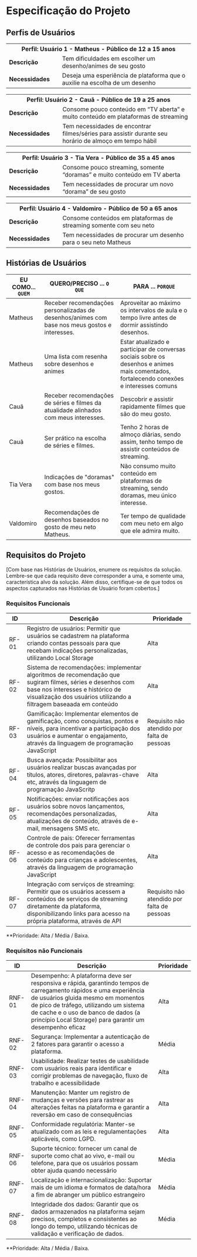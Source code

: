 # Especificação do Projeto

## Perfis de Usuários

<table>
<tbody>
<tr align=center>
<th colspan="2">Perfil: Usuário 1 - Matheus - Público de 12 a 15 anos </th>
</tr>
<tr>
<td width="150px"><b>Descrição</b></td>
<td width="600px">Tem dificuldades em escolher um desenho/animes de seu gosto</td>
</tr>
<tr>
<td><b>Necessidades</b></td>
<td>Deseja uma esperiência de plataforma que o auxilie na escolha de um desenho</td>
</tr>
</tbody>
</table>

<table>
<tbody>
<tr align=center>
<th colspan="2">Perfil: Usuário 2 - Cauã - Público de 19 a 25 anos </th>
</tr>
<tr>
<td width="150px"><b>Descrição</b></td>
<td width="600px">Consome pouco conteúdo em “TV aberta” e muito conteúdo em 
plataformas de streaming</td>
</tr>
<tr>
<td><b>Necessidades</b></td>
<td>Tem necessidades de encontrar filmes/séries para assistir durante 
seu horário de almoço em tempo hábil</td>
</tr>
</tbody>
</table>

<table>
<tbody>
<tr align=center>
<th colspan="2">Perfil: Usuário 3 - Tia Vera - Público de 35 a 45 anos </th>
</tr>
<tr>
<td width="150px"><b>Descrição</b></td>
<td width="600px">Consome pouco streaming, somente “doramas” e muito conteúdo 
em TV aberta</td>
</tr>
<tr>
<td><b>Necessidades</b></td>
<td>Tem necessidades de procurar um novo “dorama” de seu gosto
</td>
</tr>
</tbody>
</table>

<table>
<tbody>
<tr align=center>
<th colspan="2">Perfil: Usuário 4 - Valdomiro - Público de 50 a 65 anos </th>
</tr>
<tr>
<td width="150px"><b>Descrição</b></td>
<td width="600px">Consome conteúdos em plataformas de streaming somente com seu 
neto</td>
</tr>
<tr>
<td><b>Necessidades</b></td>
<td>Tem necessidades de procurar um desenho para o seu neto 
Matheus
</td>
</tr>
</tbody>
</table>

## Histórias de Usuários


|EU COMO... `QUEM`   | QUERO/PRECISO ... `O QUE` |PARA ... `PORQUE`                 |
|--------------------|---------------------------|----------------------------------|
| Matheus            | Receber recomendações personalizadas de desenhos/animes com base nos meus gostos e interesses. | Aproveitar ao máximo os intervalos de aula e o tempo livre antes de dormir assistindo desenhos.|
| Matheus            | Uma lista com resenha sobre desenhos e animes  | Estar atualizado e participar de conversas sociais sobre os desenhos e animes mais comentados, fortalecendo conexões e interesses comuns |
| Cauã               | Receber recomendações de séries e filmes da atualidade alinhados com meus interesses. | Descobrir e assistir rapidamente filmes que são do meu gosto. | 
| Cauã               | Ser prático na escolha de séries e filmes. | Tenho 2 horas de almoço diárias, sendo assim, tenho tempo de assistir conteúdos de streaming.  |
| Tia Vera           | Indicações de "doramas" com base nos meus gostos. | Não consumo muito conteúdo em plataformas de streaming, sendo doramas, meu único interesse.  |
| Valdomiro          | Recomendações de desenhos baseados no gosto de meu neto Matheus. | Ter tempo de qualidade com meu neto em algo que ele admira muito.  |


## Requisitos do Projeto

[Com base nas Histórias de Usuários, enumere os requisitos da solução. Lembre-se que cada requisito deve corresponder a uma, e somente uma, característica alvo da solução. Além disso, certifique-se de que todos os aspectos capturados nas Histórias de Usuário foram cobertos.]

### Requisitos Funcionais


|ID    | Descrição                | Prioridade |
|-------|---------------------------------|----|
| RF-01 |  Registro de usuários: Permitir que usuários se cadastrem na plataforma criando contas pessoais para que recebam indicações personalizadas, utilizando Local Storage   | Alta   | 
| RF-02 |  Sistema de recomendações: implementar algoritmos de recomendação que sugiram filmes, séries e desenhos com base nos interesses e histórico de visualização dos usuários utilizando a filtragem baseaada em conteúdo  | Alta   |
| RF-03 |  Gamificação: Implementar elementos de gamificação, como conquistas, pontos e níveis, para incentivar a participação dos usuários e aumentar o engajamento, através da linguagem de programação JavaScript  | Requisito não atendido por falta de pessoas |
| RF-04 |  Busca avançada: Possibilitar aos usuários realizar buscas avançadas por títulos, atores, diretores, palavras-chave etc, através da linguagem de programação JavaScritp  | Alta   |
| RF-05 |  Notificações: enviar notificações aos usuários sobre novos lançamentos, recomendações personalizadas, atualizações de conteúdo, através de e-mail, mensagens SMS etc.  | Alta   |
| RF-06 |  Controle de pais: Oferecer ferramentas de controle dos pais para gerenciar o acesso e as recomendações de conteúdo para crianças e adolescentes, através da linguagem de programação JavaScript  | Alta   |
| RF-07 |  Integração com serviços de streaming: Permitir que os usuários acessem a conteúdos de serviços de streaming diretamente da plataforma, disponibilizando links para acesso na própria plataforma, através de API   | Requisito não atendido por falta de pessoas |

**Prioridade: Alta / Média / Baixa. 

### Requisitos não Funcionais

|ID      | Descrição               |Prioridade |
|--------|-------------------------|----|
| RNF-01 |  Desempenho: A plataforma deve ser responsiva e rápida, garantindo tempos de carregamento rápidos e uma experiência de usuários gluida mesmo em momentos de pico de tráfego, utilizando um sistema de cache e o uso de banco de dados (a princípio Local Storage) para garantir um desempenho eficaz | Alta | 
| RNF-02 |  Segurança: Implementar a autenticação de 2 fatores para garantir o acesso a plataforma. | Média |
| RNF-03 |  Usabilidade: Realizar testes de usabilidade com usuários reais para identificar e corrigir problemas de navegação, fluxo de trabalho e acessibilidade | Alta |
| RNF-04 |  Manutenção: Manter um registro de mudanças e versões para rastrear as alterações feitas na plataforma e garantir a reversão em caso de consequências | Alta |
| RNF-05 |  Conformidade regulatória: Manter-se atualizado com as leis e regulamentações aplicáveis, como LGPD. | Alta |
| RNF-06 |  Suporte técnico: fornecer um canal de suporte como chat ao vivo, e-mail ou telefone, para que os usuários possam obter ajuda quando necessário | Média |
| RNF-07 |  Localização e internacionalização: Suportar mais de um idioma e formatos de data/hora a fim de abranger um público estrangeiro | Média |
| RNF-08 |  Integridade dos dados: Garantir que os dados armazenados na plataforma sejam precisos, completos e consistentes ao longo do tempo, utilizando técnicas de validação e verificação de dados. | Média |

**Prioridade: Alta / Média / Baixa. 

